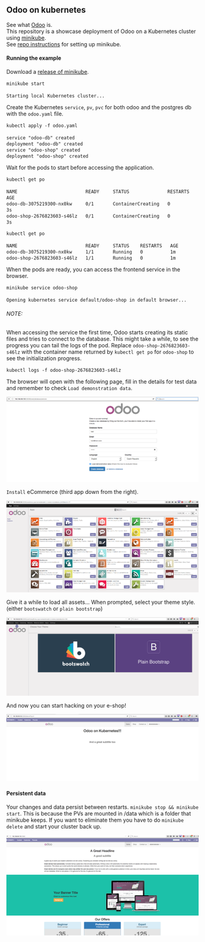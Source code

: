 Odoo on kubernetes
---

See what [Odoo](https://github.com/odoo/odoo) is.  
This repository is a showcase deployment of Odoo on a Kubernetes cluster using
[minikube](https://github.com/kubernetes/minikube).  
See [repo instructions](https://github.com/kubernetes/minikube#installation) for setting up minikube.  

#### Running the example
Download a [release of minikube](https://github.com/kubernetes/minikube/releases).  

```
minikube start

Starting local Kubernetes cluster...
```

Create the Kubernetes `service`, `pv`, `pvc` for both odoo and the postgres db with the `odoo.yaml` file.
```
kubectl apply -f odoo.yaml

service "odoo-db" created
deployment "odoo-db" created
service "odoo-shop" created
deployment "odoo-shop" created
```

Wait for the pods to start before accessing the application.  
```
kubectl get po

NAME                         READY     STATUS              RESTARTS   AGE
odoo-db-3075219300-nx0kw     0/1       ContainerCreating   0          3s
odoo-shop-2676823603-s46lz   0/1       ContainerCreating   0          3s
```

```
kubectl get po

NAME                         READY     STATUS    RESTARTS   AGE
odoo-db-3075219300-nx0kw     1/1       Running   0          1m
odoo-shop-2676823603-s46lz   1/1       Running   0          1m
```

When the pods are ready, you can access the frontend service in the browser.  
```
minikube service odoo-shop

Opening kubernetes service default/odoo-shop in default browser...
```
###### NOTE:

When accessing the service the first time, Odoo starts creating its static files and tries to connect to the database. This might take a while, to see the progress you can tail the logs of the pod. Replace `odoo-shop-2676823603-s46lz` with the container name returned by `kubectl get po` for `odoo-shop` to see the initialization progress.

```
kubectl logs -f odoo-shop-2676823603-s46lz
```


The browser will open with the following page, fill in the details for test data and remember to check `Load demonstration data`.  

![administrator](assets/odoo_admin.png)

`Install` eCommerce (third app down from the right).

![apps](assets/odoo_apps.png)

Give it a while to load all assets... When prompted, select your theme style.
(either `bootswatch` or `plain bootstrap`)  

![themes](assets/odoo_theme.png)


And now you can start hacking on your e-shop!  

![success](assets/odoo_success.png)

#### Persistent data
Your changes and data persist between restarts. `minikube stop && minikube start`.
This is because the PVs are mounted in /data which is a folder that minikube keeps.
If you want to eliminate them you have to do `minikube delete` and start your cluster back up.  

![persistent](assets/odoo_persistent.png)
